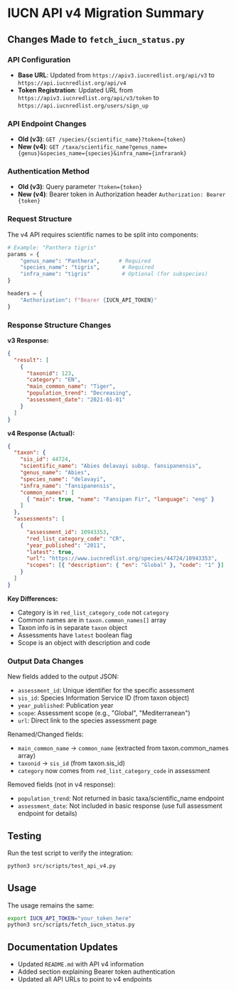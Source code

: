 # IUCN API v4 Migration Summary

## Changes Made to `fetch_iucn_status.py`

### API Configuration

- **Base URL**: Updated from `https://apiv3.iucnredlist.org/api/v3` to `https://api.iucnredlist.org/api/v4`
- **Token Registration**: Updated URL from `https://apiv3.iucnredlist.org/api/v3/token` to `https://api.iucnredlist.org/users/sign_up`

### API Endpoint Changes

- **Old (v3)**: `GET /species/{scientific_name}?token={token}`
- **New (v4)**: `GET /taxa/scientific_name?genus_name={genus}&species_name={species}&infra_name={infrarank}`

### Authentication Method

- **Old (v3)**: Query parameter `?token={token}`
- **New (v4)**: Bearer token in Authorization header `Authorization: Bearer {token}`

### Request Structure

The v4 API requires scientific names to be split into components:

```python
# Example: "Panthera tigris"
params = {
    "genus_name": "Panthera",      # Required
    "species_name": "tigris",       # Required
    "infra_name": "tigris"          # Optional (for subspecies)
}

headers = {
    "Authorization": f"Bearer {IUCN_API_TOKEN}"
}
```

### Response Structure Changes

**v3 Response:**

```json
{
  "result": [
    {
      "taxonid": 123,
      "category": "EN",
      "main_common_name": "Tiger",
      "population_trend": "Decreasing",
      "assessment_date": "2021-01-01"
    }
  ]
}
```

**v4 Response (Actual):**

```json
{
  "taxon": {
    "sis_id": 44724,
    "scientific_name": "Abies delavayi subsp. fansipanensis",
    "genus_name": "Abies",
    "species_name": "delavayi",
    "infra_name": "fansipanensis",
    "common_names": [
      { "main": true, "name": "Fansipan Fir", "language": "eng" }
    ]
  },
  "assessments": [
    {
      "assessment_id": 10943353,
      "red_list_category_code": "CR",
      "year_published": "2011",
      "latest": true,
      "url": "https://www.iucnredlist.org/species/44724/10943353",
      "scopes": [{ "description": { "en": "Global" }, "code": "1" }]
    }
  ]
}
```

**Key Differences:**

- Category is in `red_list_category_code` not `category`
- Common names are in `taxon.common_names[]` array
- Taxon info is in separate `taxon` object
- Assessments have `latest` boolean flag
- Scope is an object with description and code

### Output Data Changes

New fields added to the output JSON:

- `assessment_id`: Unique identifier for the specific assessment
- `sis_id`: Species Information Service ID (from taxon object)
- `year_published`: Publication year
- `scope`: Assessment scope (e.g., "Global", "Mediterranean")
- `url`: Direct link to the species assessment page

Renamed/Changed fields:

- `main_common_name` → `common_name` (extracted from taxon.common_names array)
- `taxonid` → `sis_id` (from taxon.sis_id)
- `category` now comes from `red_list_category_code` in assessment

Removed fields (not in v4 response):

- `population_trend`: Not returned in basic taxa/scientific_name endpoint
- `assessment_date`: Not included in basic response (use full assessment endpoint for details)

## Testing

Run the test script to verify the integration:

```bash
python3 src/scripts/test_api_v4.py
```

## Usage

The usage remains the same:

```bash
export IUCN_API_TOKEN="your_token_here"
python3 src/scripts/fetch_iucn_status.py
```

## Documentation Updates

- Updated `README.md` with API v4 information
- Added section explaining Bearer token authentication
- Updated all API URLs to point to v4 endpoints
